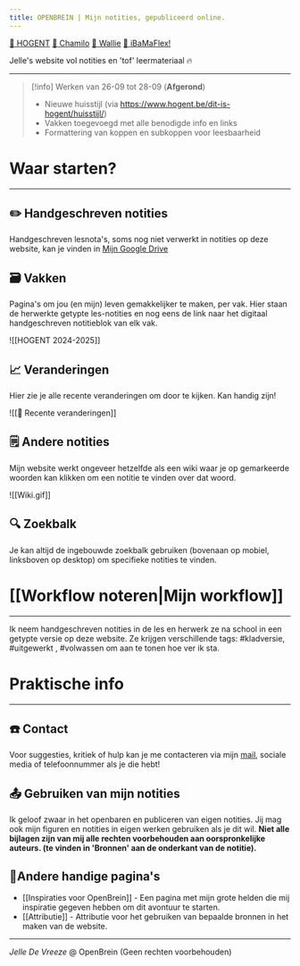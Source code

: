```yaml
---
title: OPENBREIN | Mijn notities, gepubliceerd online.
---
```

[🏫 HOGENT](https://www.hogent.be) [🏡 Chamilo](https://chamilo.hogent.be/#") [👋 Wallie](https://hogent.sharepoint.com/sites/IntranetStudenten) [📯 iBaMaFlex!](https://ibamaflex.hogent.be) 

Jelle's website vol notities en 'tof' leermateriaal 🔥

---
>[!info] Werken van 26-09 tot 28-09 (**Afgerond**)
>- Nieuwe huisstijl (via https://www.hogent.be/dit-is-hogent/huisstijl/)
>- Vakken toegevoegd met alle benodigde info en links
>- Formattering van koppen en subkoppen voor leesbaarheid


# Waar starten?
---
## ✏️ Handgeschreven notities
Handgeschreven lesnota's, soms nog niet verwerkt in notities op deze website, kan je vinden in [Mijn Google Drive](https://drive.google.com/drive/folders/19MFfBkp48F4e63byHzHa5kYravR2JxWS?usp=sharing) 
## 🗃️ Vakken
Pagina's om jou (en mijn) leven gemakkelijker te maken, per vak. Hier staan de herwerkte getypte les-notities en nog eens de link naar het digitaal handgeschreven notitieblok van elk vak.

![[HOGENT 2024-2025]]

## 📈 Veranderingen
Hier zie je alle recente veranderingen om door te kijken. Kan handig zijn!

![[📂 Recente veranderingen]]

## 🗒️ Andere notities
Mijn website werkt ongeveer hetzelfde als een wiki waar je op gemarkeerde woorden kan klikken om een notitie te vinden over dat woord.

![[Wiki.gif]]


## 🔍 Zoekbalk
Je kan altijd de ingebouwde zoekbalk gebruiken (bovenaan op mobiel, linksboven op desktop) om specifieke notities te vinden.

# [[Workflow noteren|Mijn workflow]]
--- 
Ik neem handgeschreven notities in de les en herwerk ze na school in een getypte versie op deze website. Ze krijgen verschillende tags:  #kladversie, #uitgewerkt , #volwassen om aan te tonen hoe ver ik sta.

# Praktische info
---
## ☎️ Contact
Voor suggesties, kritiek of hulp kan je me contacteren via mijn [mail](mailto:jelle@openbrein.org), sociale media of telefoonnummer als je die hebt!

## 📤 Gebruiken van mijn notities
Ik geloof zwaar in het openbaren en publiceren van eigen notities. Jij mag ook mijn figuren en notities in eigen werken gebruiken als je dit wil. **Niet alle bijlagen zijn van mij alle rechten voorbehouden aan oorspronkelijke auteurs. (te vinden in 'Bronnen' aan de onderkant van de notitie).**

## 🔗Andere handige pagina's
* [[Inspiraties voor OpenBrein]] - Een pagina met mijn grote helden die mij inspiratie gegeven hebben om dit avontuur te starten.
* [[Attributie]] - Attributie voor het gebruiken van bepaalde bronnen in het maken van de website.

---
*Jelle De Vreeze* @ OpenBrein (Geen rechten voorbehouden)

